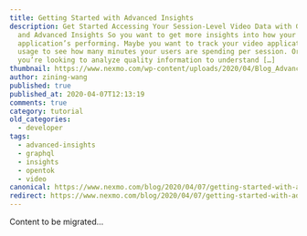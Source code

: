 ```yaml
---
title: Getting Started with Advanced Insights
description: Get Started Accessing Your Session-Level Video Data with GraphQL
  and Advanced Insights So you want to get more insights into how your video
  application’s performing. Maybe you want to track your video application’s
  usage to see how many minutes your users are spending per session. Or perhaps
  you’re looking to analyze quality information to understand […]
thumbnail: https://www.nexmo.com/wp-content/uploads/2020/04/Blog_Advanced-Insights_1200x600.png
author: zining-wang
published: true
published_at: 2020-04-07T12:13:19
comments: true
category: tutorial
old_categories:
  - developer
tags:
  - advanced-insights
  - graphql
  - insights
  - opentok
  - video
canonical: https://www.nexmo.com/blog/2020/04/07/getting-started-with-advanced-insights
redirect: https://www.nexmo.com/blog/2020/04/07/getting-started-with-advanced-insights
---
```

Content to be migrated...